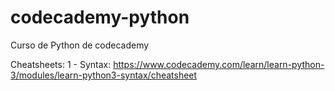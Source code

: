 # codecademy-python
Curso de Python de codecademy

Cheatsheets:
1 - Syntax: https://www.codecademy.com/learn/learn-python-3/modules/learn-python3-syntax/cheatsheet
